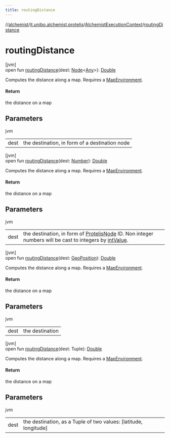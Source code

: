 ```yaml
---
title: routingDistance
---
```

//[alchemist](../../../index.html)/[it.unibo.alchemist.protelis](../index.html)/[AlchemistExecutionContext](index.html)/[routingDistance](routing-distance.html)



# routingDistance



[jvm]\
open fun [routingDistance](routing-distance.html)(dest: [Node](../../it.unibo.alchemist.model.interfaces/-node/index.html)<[Any](https://kotlinlang.org/api/latest/jvm/stdlib/kotlin/-any/index.html)>): [Double](https://kotlinlang.org/api/latest/jvm/stdlib/kotlin/-double/index.html)



Computes the distance along a map. Requires a [MapEnvironment](../../it.unibo.alchemist.model.interfaces/-map-environment/index.html).



#### Return



the distance on a map



## Parameters


jvm

| | |
|---|---|
| dest | the destination, in form of a destination node |





[jvm]\
open fun [routingDistance](routing-distance.html)(dest: [Number](https://docs.oracle.com/javase/8/docs/api/java/lang/Number.html)): [Double](https://kotlinlang.org/api/latest/jvm/stdlib/kotlin/-double/index.html)



Computes the distance along a map. Requires a [MapEnvironment](../../it.unibo.alchemist.model.interfaces/-map-environment/index.html).



#### Return



the distance on a map



## Parameters


jvm

| | |
|---|---|
| dest | the destination, in form of [ProtelisNode](../../it.unibo.alchemist.model.implementations.nodes/-protelis-node/index.html) ID. Non integer numbers will be cast to integers by [intValue](https://docs.oracle.com/javase/8/docs/api/java/lang/Number.html#intValue--). |





[jvm]\
open fun [routingDistance](routing-distance.html)(dest: [GeoPosition](../../it.unibo.alchemist.model.interfaces/-geo-position/index.html)): [Double](https://kotlinlang.org/api/latest/jvm/stdlib/kotlin/-double/index.html)



Computes the distance along a map. Requires a [MapEnvironment](../../it.unibo.alchemist.model.interfaces/-map-environment/index.html).



#### Return



the distance on a map



## Parameters


jvm

| | |
|---|---|
| dest | the destination |





[jvm]\
open fun [routingDistance](routing-distance.html)(dest: Tuple): [Double](https://kotlinlang.org/api/latest/jvm/stdlib/kotlin/-double/index.html)



Computes the distance along a map. Requires a [MapEnvironment](../../it.unibo.alchemist.model.interfaces/-map-environment/index.html).



#### Return



the distance on a map



## Parameters


jvm

| | |
|---|---|
| dest | the destination, as a Tuple of two values: [latitude, longitude] |





